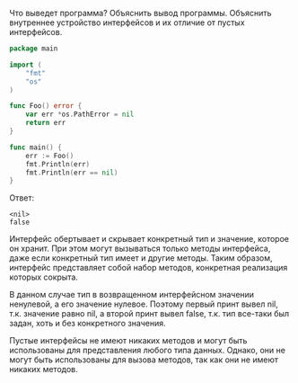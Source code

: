 Что выведет программа? Объяснить вывод программы. Объяснить внутреннее устройство интерфейсов и их отличие от пустых интерфейсов.

```go
package main

import (
	"fmt"
	"os"
)

func Foo() error {
	var err *os.PathError = nil
	return err
}

func main() {
	err := Foo()
	fmt.Println(err)
	fmt.Println(err == nil)
}
```

Ответ:
```
<nil>
false
```
Интерфейс обертывает и скрывает конкретный тип и значение, которое
он хранит. При этом могут вызываться только методы интерфейса, даже если 
конкретный тип имеет и другие методы. Таким образом, интерфейс
представляет собой набор методов, конкретная реализация которых сокрыта.

В данном случае тип в возвращенном интерфейсном значении ненулевой, а его значение
нулевое. Поэтому первый принт вывел nil, т.к. значение равно nil, а второй принт
вывел false, т.к. тип все-таки был задан, хоть и без конкретного значения.

Пустые интерфейсы не имеют никаких методов и могут быть использованы для представления
любого типа данных. Однако, они не могут быть использованы для вызова методов,
так как они не имеют никаких методов.
